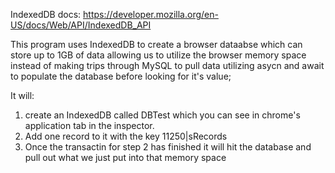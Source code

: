 IndexedDB docs: https://developer.mozilla.org/en-US/docs/Web/API/IndexedDB_API

This program uses IndexedDB to create a browser dataabse which can store up to 1GB of data allowing us to utilize the browser memory space instead of 
making trips through MySQL to pull data utilizing asycn and await to populate the database before looking for it's value;

It will:
  1) create an IndexedDB called DBTest which you can see in chrome's application tab in the inspector.
  2) Add one record to it with the key 11250|sRecords
  3) Once the transactin for step 2 has finished it will hit the database and pull out what we just put into that memory space 
